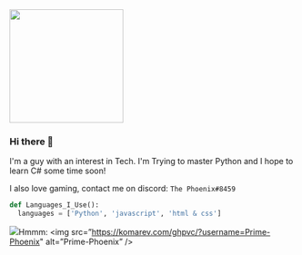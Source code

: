<img src="https://media.giphy.com/media/wwg1suUiTbCY8H8vIA/giphy-downsized-large.gif" width="200">

### Hi there 👋

I'm a guy with an interest in Tech. 
I'm Trying to master Python and I hope to learn C# some time soon!

I also love gaming, contact me on discord: `The Phoenix#8459`

```python
def Languages_I_Use():
  languages = ['Python', 'javascript', 'html & css']
```

![](https://komarev.com/ghpvc/?username=your-github-username)Hmmm:
<img src=”https://komarev.com/ghpvc/?username=Prime-Phoenix" alt=”Prime-Phoenix” />
  
